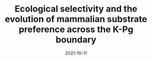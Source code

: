 ---
title: "Ecological selectivity and the evolution of mammalian substrate preference across the K-Pg boundary"
collection: publications
permalink: /publication/2021-10-11-Hughes_et_al_2021
date: 2021-10-11
venue: 'Ecology and Evolution'
paperurl: 'http://jakeberv.github.io/files/papers/Hughes_et_al_2021.pdf'
link: 'https://doi.org/10.1002/ece3.8114'
citation: 'Hughes, J. J., Berv, J. S., Chester, S. G. B., Sargis, E. J., &amp; Field, D. J. (2021). Ecological selectivity and the evolution of mammalian substrate preference across the K-Pg boundary. <i> Ecology and Evolution </i>, 11, 14540-14554. https://doi.org/10.1002/ece3.8114'
---